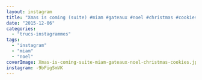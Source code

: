 ```yaml
---
layout: instagram
title: "Xmas is coming (suite) #miam #gateaux #noel #christmas #cookies"
date: "2015-12-06"
categories: 
  - "trucs-instagrammes"
tags: 
  - "instagram"
  - "miam"
  - "noel"
coverImage: Xmas-is-coming-suite-miam-gateaux-noel-christmas-cookies.jpg
instagram: -9bFigSmVK
---
```

